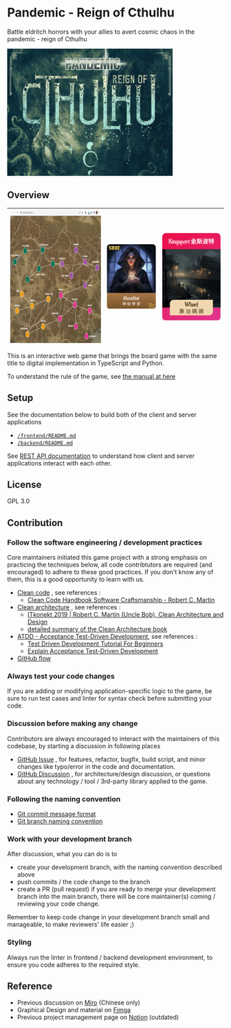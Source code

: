 # Pandemic - Reign of Cthulhu
Battle eldritch horrors with your allies to avert cosmic chaos in the pandemic - reign of Cthulhu

<img src="./doc/img/board-game-pandemic-cthulhu.png" width=385 height=296>

## Overview
 
|<img src="./doc/img/GaaS-pandemic-frontend-map-sample.png" width=430 height=310> | <img src="./doc/img/GaaS-pandemic-card-occultist.png"> |  <img src="./doc/img/GaaS-pandemic-card-place-wharf.png"> |
|-|-|-| 

This is an interactive web game that brings the board game with the same title to digital implementation in TypeScript and Python.

To understand the rule of the game, see [the manual at here](https://www.zmangames.com/en/products/pandemic-reign-cthulhu/)

## Setup
See the documentation below to build both of the client and server applications
- [`/frontend/README.md`](./frontend/README.md)
- [`/backend/README.md`](./backend/README.md)

See [REST API documentation](https://game-as-a-service.github.io/Pandemic-Reign-of-Cthulhu/doc/api/) to understand how client and server applications interact with each other.


## License
GPL 3.0

## Contribution
### Follow the software engineering / development practices
Core maintainers initiated this game project with a strong emphasis on practicing the techniques below, all code contribtutors are required (and encouraged) to adhere to these good practices. If you don't know any of them, this is a good opportunity to learn with us. 
- [Clean code](https://gist.github.com/metalalive/38563d633fe207e16c7b96b47522b646) , see references :
  - [Clean Code Handbook Software Craftsmanship - Robert C. Martin](https://www.amazon.com/Clean-Code-Handbook-Software-Craftsmanship/dp/0132350882)
- [Clean architecture](https://blog.cleancoder.com/uncle-bob/2012/08/13/the-clean-architecture.html) , see references :
  - [ITkonekt 2019 | Robert C. Martin (Uncle Bob), Clean Architecture and Design](https://www.youtube.com/watch?app=desktop&v=2dKZ-dWaCiU)
  - [detailed summary of the Clean Architecture book](https://github.com/serodriguez68/clean-architecture)
- [ATDD - Acceptance Test-Driven Development](https://en.wikipedia.org/wiki/Acceptance_test-driven_development), see references :
  - [Test Driven Development Tutorial For Beginners](https://youtu.be/yfP_v6qCdcs?si=vVRI1yhbuqKkMCkJ)
  - [Explain Acceptance Test-Driven Development](https://softwareengineering.stackexchange.com/a/33263/346703)
- [GitHub flow](https://docs.github.com/en/get-started/quickstart/github-flow)

### Always test your code changes
If you are adding or modifying application-specific logic to the game, be sure to run test cases and linter for syntax check before submitting your code.

### Discussion before making any change
Contributors are always encouraged to interact with the maintainers of this codebase, by starting a discussion in following places
- [GitHub Issue](https://github.com/Game-as-a-Service/Pandemic-Reign-of-Cthulhu/issues) , for features, refactor, bugfix, build script, and minor changes like typo/error in the code and documentation.
- [GitHub Discussion](https://github.com/Game-as-a-Service/Pandemic-Reign-of-Cthulhu/discussions) , for architecture/design discussion, or questions about any technology / tool / 3rd-party library applied to the game.

### Following the naming convention
- [Git commit message format](https://github.com/Game-as-a-Service/Pandemic-Reign-of-Cthulhu/discussions/7)
- [Git branch naming convention](https://dev.to/varbsan/a-simplified-convention-for-naming-branches-and-commits-in-git-il4)

### Work with your development branch
After discussion, what you can do is to
- create your development branch, with the naming convention described above
- push commits / the code change to the branch
- create a PR (pull request) if you are ready to merge your development branch into the main branch, there will be core maintainer(s) coming / reviewing your code change.

Remember to keep code change in your development branch small and manageable, to make reviewers' life easier ;)

### Styling
Always run the linter in frontend / backend development environment, to ensure you code adheres to the required style.

## Reference
- Previous discussion on [Miro](https://miro.com/app/board/uXjVMO8BrcQ=) (Chinese only)
- Graphical Design and material on [Fimga](https://www.figma.com/file/MfUa9gGZLUq2xB5QXA6KFJ/%E7%98%9F%E7%96%AB%E5%8D%B1%E6%A9%9F---%E5%85%8B%E8%98%87%E9%AD%AF%E7%9A%84%E6%94%AF%E9%85%8D?type=design&node-id=0-1&mode=design)
- Previous project management page on [Notion](https://www.notion.so/6c32aaca13714324942d5ea81e1e80c5) (outdated)
